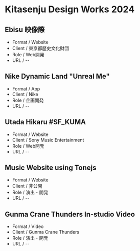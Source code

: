 
# Kitasenju Design Works 2024

## Ebisu 映像際

* Format / Website
* Client / 東京都歴史文化財団
* Role / Web開発
* URL / --

## Nike Dynamic Land "Unreal Me"

* Format / App
* Client / Nike
* Role / 企画開発
* URL / --

## Utada Hikaru #SF_KUMA

* Format / Website
* Client / Sony Music Entertainment
* Role / Web開発
* URL / --

## Music Website using Tonejs

* Format / Website
* Client / 非公開
* Role / 演出・開発
* URL / --

## Gunma Crane Thunders In-studio Video

* Format / Video
* Client / Gunma Crane Thunders
* Role / 演出・開発
* URL / --




